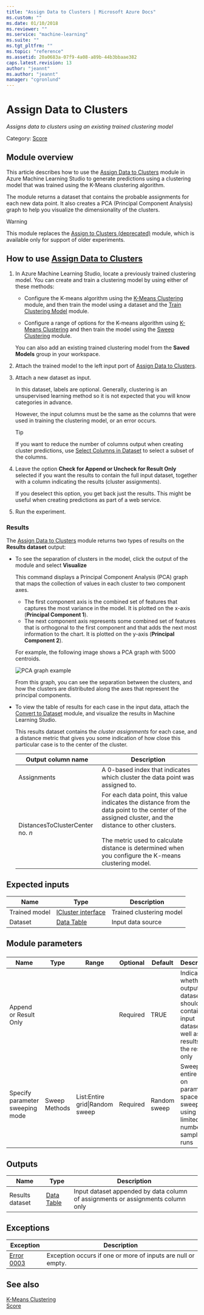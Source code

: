 ```yaml
---
title: "Assign Data to Clusters | Microsoft Azure Docs"
ms.custom: ""
ms.date: 01/10/2018
ms.reviewer: ""
ms.service: "machine-learning"
ms.suite: ""
ms.tgt_pltfrm: ""
ms.topic: "reference"
ms.assetid: 20a0683a-07f9-4a08-a89b-44b3bbaae382
caps.latest.revision: 13
author: "jeannt"
ms.author: "jeannt"
manager: "cgronlund"
---
```

# Assign Data to Clusters
*Assigns data to clusters using an existing trained clustering model*  
  
 Category: [Score](machine-learning-score.md)  
  
##  <a name="Remarks"></a> Module overview  

This article describes how to use the [Assign Data to Clusters](assign-data-to-clusters.md) module in Azure Machine Learning Studio to generate predictions using a clustering model that was trained using the K-Means clustering algorithm.

The module returns a dataset that contains the probable assignments for each new data point. It also creates a PCA (Principal Component Analysis) graph to help you visualize the dimensionality of the clusters.

> [!WARNING]
> This module replaces the [Assign to Clusters (deprecated)](assign-to-clusters-deprecated.md) module, which is available only for support of older experiments.

## How to use [Assign Data to Clusters](assign-data-to-clusters.md)
  
1.  In Azure Machine Learning Studio, locate a previously trained clustering model. You can create and train a clustering model by using either of these methods:  
  
    -   Configure the K-means algorithm using the [K-Means Clustering](k-means-clustering.md) module, and then train the model using a dataset and the [Train Clustering Model](train-clustering-model.md) module.  
  
    -   Configure a range of options for the K-means algorithm using [K-Means Clustering](k-means-clustering.md) and then train the model using the [Sweep Clustering](sweep-clustering.md) module.
  
    You can also add an existing trained clustering model from the **Saved Models** group in your workspace.
  
2.  Attach the trained model to the left input port of [Assign Data to Clusters](assign-data-to-clusters.md).  
  
3.  Attach a new dataset as input.
  
     In this dataset, labels are optional. Generally, clustering is an unsupervised learning method so it is not expected that you will know categories in advance.

    However, the input columns must be the same as the columns that were used in training the clustering model, or an error occurs.

     > [!TIP]
     > If you want to reduce the number of columns output when creating cluster predictions, use [Select Columns in Dataset](select-columns-in-dataset.md) to select a subset of the columns. 
    
4.  Leave the option **Check for Append or Uncheck for Result Only** selected if you want the results to contain the full input dataset, together with a column indicating the results (cluster assignments).
  
     If you deselect this option, you get back just the results. This might be useful when creating predictions as part of a web service.
  
5.  Run the experiment.  
  
### Results

The [Assign Data to Clusters](assign-data-to-clusters.md) module returns two types of results on the **Results dataset** output:
  
+ To see the separation of clusters in the model, click the output of the module and select **Visualize**

    This command displays a Principal Component Analysis (PCA) graph that maps the collection of values in each cluster to two component axes.
    
    + The first component axis is the combined set of features that captures the most variance in the model. It  is plotted on the x-axis (**Principal Component 1**). 
    + The next component axis represents some combined set of features  that is orthogonal to the first component and that adds the next most information to the chart. It is plotted on the y-axis (**Principal Component 2**). 

    For example, the following image shows a PCA graph with 5000 centroids.

    ![PCA graph example](../media/5k-centroid-clusters-pca.png)

    From this graph, you can see the separation between the clusters, and how the clusters are distributed along the axes that represent the principal components.
  
+ To view the table of results for each case in the input data, attach the [Convert to Dataset](convert-to-dataset.md) module, and visualize the results in Machine Learning Studio.  
  
    This results dataset contains the *cluster assignments* for each case, and a distance metric that gives you some indication of how close this particular case is to the center of the cluster.  
  
    |Output column name|Description|  
    |------------------------|-----------------|  
    |Assignments|A 0-based index that indicates which cluster the data point was assigned to.|  
    |DistancesToClusterCenter no. *n*|For each data point, this value indicates the distance from the data point to the center of the assigned cluster, and the distance to other clusters.<br /><br /> The metric used to calculate distance is determined when you configure the K-means clustering model.|  
  
##  <a name="ExpectedInputs"></a> Expected inputs  
  
|Name|Type|Description|  
|----------|----------|-----------------|  
|Trained model|[ICluster interface](icluster-interface.md)|Trained clustering model|  
|Dataset|[Data Table](data-table.md)|Input data source|  
  
##  <a name="parameters"></a> Module parameters  
  
###  
  
|Name|Type|Range|Optional|Default|Description|  
|----------|----------|-----------|--------------|-------------|-----------------|  
|Append or Result Only|||Required|TRUE|Indicate whether the output dataset should contain the input dataset as well as the results, or the results only|  
|Specify parameter sweeping mode|Sweep Methods|List:Entire grid&#124;Random sweep|Required|Random sweep|Sweep entire grid on parameter space, or sweep with using a limited number of sample runs|  
  
##  <a name="Outputs"></a> Outputs  
  
|Name|Type|Description|  
|----------|----------|-----------------|  
|Results dataset|[Data Table](data-table.md)|Input dataset appended by data column of assignments or assignments column only|  
  
##  <a name="exceptions"></a> Exceptions  
  
|Exception|Description|  
|---------------|-----------------|  
|[Error 0003](errors/error-0003.md)|Exception occurs if one or more of inputs are null or empty.|  
  
## See also  
 [K-Means Clustering](k-means-clustering.md)   
 [Score](machine-learning-score.md)   
